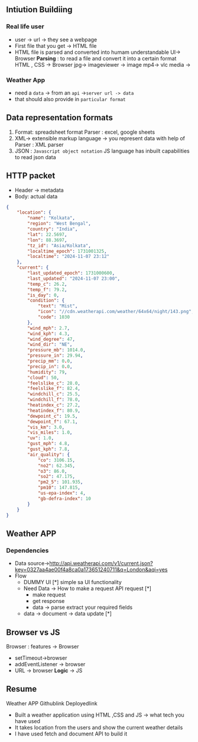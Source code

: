 ## Intiution Buildiing


### Real life user
* user -> url -> they see a webpage
* First file that you get -> HTML file
* HTML file is parsed and converted into humam understandable UI-> Browser 
**Parsing** : to read a file and convert it into a certain format
HTML , CSS -> Browser
jpg-> imageviewer -> image
mp4-> vlc media -> 

### Weather App
* need a `data` -> from an `api` ->`server url -> data`
* that should also provide in `particular format`

## Data representation formats
1. Format: spreadsheet format 
   Parser : excel, google sheets
2. XML-> extensible markup language -> you represent data with help of 
     Parser : XML parser
3. JSON : `Javascript object notation`
JS language has inbuilt capabilities to read json data

## HTTP packet
* Header -> metadata
* Body: actual data


```json
{
    "location": {
        "name": "Kolkata",
        "region": "West Bengal",
        "country": "India",
        "lat": 22.5697,
        "lon": 88.3697,
        "tz_id": "Asia/Kolkata",
        "localtime_epoch": 1731001325,
        "localtime": "2024-11-07 23:12"
    },
    "current": {
        "last_updated_epoch": 1731000600,
        "last_updated": "2024-11-07 23:00",
        "temp_c": 26.2,
        "temp_f": 79.2,
        "is_day": 0,
        "condition": {
            "text": "Mist",
            "icon": "//cdn.weatherapi.com/weather/64x64/night/143.png",
            "code": 1030
        },
        "wind_mph": 2.7,
        "wind_kph": 4.3,
        "wind_degree": 47,
        "wind_dir": "NE",
        "pressure_mb": 1014.0,
        "pressure_in": 29.94,
        "precip_mm": 0.0,
        "precip_in": 0.0,
        "humidity": 79,
        "cloud": 50,
        "feelslike_c": 28.0,
        "feelslike_f": 82.4,
        "windchill_c": 25.5,
        "windchill_f": 78.0,
        "heatindex_c": 27.2,
        "heatindex_f": 80.9,
        "dewpoint_c": 19.5,
        "dewpoint_f": 67.1,
        "vis_km": 3.0,
        "vis_miles": 1.0,
        "uv": 1.0,
        "gust_mph": 4.8,
        "gust_kph": 7.8,
        "air_quality": {
            "co": 3106.15,
            "no2": 62.345,
            "o3": 86.0,
            "so2": 47.175,
            "pm2_5": 101.935,
            "pm10": 147.815,
            "us-epa-index": 4,
            "gb-defra-index": 10
        }
    }
}
```

## Weather APP
### Dependencies
* Data source->http://api.weatherapi.com/v1/current.json?key=0327aa4ae00f4a8ca0a173651240711&q=London&aqi=yes
* Flow
    * DUMMY UI [*]
        simple sa UI
        functionality
    * Need Data -> How to make a request API request [*]
        * make request 
        * get response 
        * data -> parse
    extract your required fields
    * data -> document -> data update [*]

## Browser vs JS
Browser : features -> Browser
* setTimeout->browser
* addEventListener -> browser
* URL -> browser
**Logic** -> JS

## Resume
Weather APP Githublink Deployedlink
* Built a weather application using HTML ,CSS and JS -> what tech you have used
* It takes location from the users and show the current weather details
* I have used fetch and document API to build it